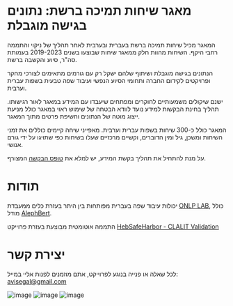 # מאגר שיחות תמיכה ברשת: נתונים בגישה מוגבלת
המאגר מכיל שיחות תמיכה ברשת בעברית ובערבית לאחר תהליך של ניקוי והתממה רחבי היקף.
השיחות מהוות חלק ממאגר שיחות שבוצעו בשנים 2019-2023 בעמותת סה"ר, סיוע והקשבה ברשת.

הנתונים בגישה מוגבלת ושיתוף שלהם ישקל רק עם גורמים מתאימים לצורכי מחקר ופרויקטים לקידום החברה ותחומי הסיוע הנפשי ועיבוד שפה טבעית בשפות עברית וערבית.

ישנם שיקולים משמעותיים לחוקרים ומפתחים שיעבדו עם המידע במאגר לאור רגישותו.
תהליך בחינת הבקשות למידע נועד לוודא הבטחה של שימוש ראוי במאגר כולל מניעת ייצוג מוטה של הנתונים וחשיפת פרטים מתוך המאגר.

המאגר כולל כ-300 שיחות בשפות עברית וערבית. מאפייני שיחה קיימים כוללים את זמני השיחות ומשכן, גיל ומין הדוברים, וקשיים מרכזיים שעלו בשיחות כפי שתויגו על ידי גורם אנושי.

על מנת להתחיל את תהליך בקשת המידע, יש למלא את [טופס הבקשה]() המצורף.

# תודות
יכולות עיבוד שפה בעברית מפותחות בין היתר בעזרת כלים ממעבדת [ONLP LAB](https://github.com/OnlpLab), כולל מודל [AlephBert](https://github.com/OnlpLab/AlephBERT).

התממה אוטומטית מבוצעת בעזרת פרוייקט [HebSafeHarbor - CLALIT Validation](https://github.com/ChenMordehai/HebSafeHarbor_Clalit_Validation_Improvment?tab=readme-ov-file)

# יצירת קשר
לכל שאלה או פנייה בנוגע לפרוייקט, אתם מוזמנים לפנות אליי במייל: avisegal@gmail.com

![image](https://github.com/Chats-Anonymization/Hebrew-Arabic-Anonymization/assets/168101226/2c44a881-e9cd-46a3-b7f7-b344849e65a1) ![image](https://github.com/Chats-Anonymization/Hebrew-Arabic-Anonymization/assets/168101226/43436d3b-ca28-40a9-b0e8-6c3c7a449630) ![image](https://github.com/Chats-Anonymization/Hebrew-Arabic-Anonymization/assets/168101226/00ba7e4f-7210-4687-8a65-99e247a6f1bd)

